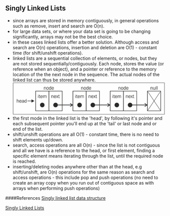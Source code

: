 ## Singly Linked Lists
 * since arrays are stored in memory contiguously, in general operations such as remove, insert and search are O(n).
 * for large data sets, or where your data set is going to be changing significantly, arrays may not be the best choice.
 * in these cases linked lists offer a better solution. Although access and search are O(n) operations, insertion and deletion are O(1) - constant time (for shift/unshift operations).
 * linked lists are a sequential collection of elements, or nodes, but they are not stored sequentially/contiguously. Each node, stores the value (or reference when an object), and a pointer or reference to the memory location of the the next node in the sequence. The actual nodes of the linked list can thus be stored anywhere.
 ![Linked List](linked-list-example.jpg)
 * the first mode in the linked list is the 'head', by following it's pointer and each subsequent pointer you'll end up at the 'tail' or last node and  or end of the list.
 * shift/unshift operations are all O(1) - constant time, there is no need to shift elements up/down.
 * search, access operations are all O(n) - since the list is not contiguous and all we have is a reference to the head, or first element, finding a specific element means iterating through the list, until the required node is reached. 
 * inserting/deleting nodes anywhere other than at the head, e.g shift/unshift, are O(n) operations for the same reason as search and access operations - this include pop and push operations (no need to create an array copy when you run out of contiguous space as with arrays when performing push operations)
 
####References
[Singly linked list data structure](http://blog.benoitvallon.com/data-structures-in-javascript/the-singly-linked-list-data-structure/)

[Singly Linked Lists](https://www.rithmschool.com/courses/javascript-computer-science-fundamentals/singly-linked-lists)


